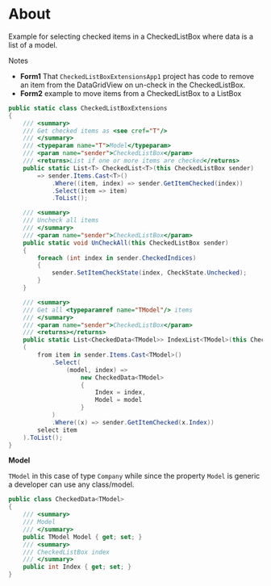 ﻿# About


Example for selecting checked items in a CheckedListBox where data is a list of a model.

Notes 

- **Form1** That `CheckedListBoxExtensionsApp1` project has code to remove an item from the DataGridView on un-check in the CheckedListBox.
- **Form2** example to move items from a CheckedListBox to a ListBox

```csharp
public static class CheckedListBoxExtensions
{
    /// <summary>
    /// Get checked items as <see cref="T"/>
    /// </summary>
    /// <typeparam name="T">Model</typeparam>
    /// <param name="sender">CheckedListBox</param>
    /// <returns>List if one or more items are checked</returns>
    public static List<T> CheckedList<T>(this CheckedListBox sender)
        => sender.Items.Cast<T>()
            .Where((item, index) => sender.GetItemChecked(index))
            .Select(item => item)
            .ToList();

    /// <summary>
    /// Uncheck all items
    /// </summary>
    /// <param name="sender">CheckedListBox</param>
    public static void UnCheckAll(this CheckedListBox sender)
    {
        foreach (int index in sender.CheckedIndices)
        {
            sender.SetItemCheckState(index, CheckState.Unchecked);
        }
    }

    /// <summary>
    /// Get all <typeparamref name="TModel"/> items
    /// </summary>
    /// <param name="sender">CheckedListBox</param>
    /// <returns></returns>
    public static List<CheckedData<TModel>> IndexList<TModel>(this CheckedListBox sender) =>
    (
        from item in sender.Items.Cast<TModel>()
            .Select(
                (model, index) =>
                    new CheckedData<TModel>
                    {
                        Index = index,
                        Model = model
                    }
            )
            .Where((x) => sender.GetItemChecked(x.Index))
        select item
    ).ToList();
}
```

**Model**

`TModel` in this case of type `Company` while since the property `Model` is generic a developer can use any class/model.

```csharp
public class CheckedData<TModel>
{
    /// <summary>
    /// Model
    /// </summary>
    public TModel Model { get; set; }
    /// <summary>
    /// CheckedListBox index
    /// </summary>
    public int Index { get; set; }
}
```
